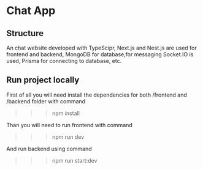 # Chat App

## Structure
An chat website developed with TypeScipr, Next.js and Nest.js are used for frontend and backend, MongoDB for database,for messaging Socket.IO is used, Prisma for connecting to database, etc.

## Run project locally
First of all you will need install the dependencies for both 
/frontend and /backend folder with command 

>>> npm install

Than you will need to run frontend with command 

>>> npm run dev 

And run backend using command

>>> npm run start:dev